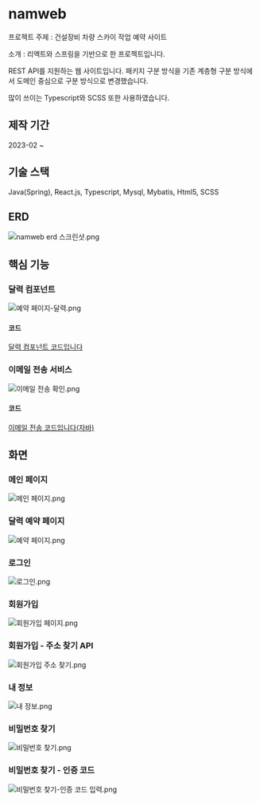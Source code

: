<h1>namweb</h1>
<p>프로젝트 주제 : 건설장비 차량 스카이 작업 예약 사이트</p>
<p>소개 : 리액트와 스프링을 기반으로 한 프로젝트입니다.</p>
<p>REST API를 지원하는 웹 사이트입니다. 패키지 구분 방식을 기존 계층형 구분 방식에서 도메인 중심으로 구분 방식으로 변경했습니다.</p>
<p>많이 쓰이는 Typescript와 SCSS 또한 사용하였습니다.</p>
<h2>제작 기간</h2>
<p>2023-02 ~</p>
<h2>기술 스택</h2>
<p>Java(Spring), React.js, Typescript, Mysql, Mybatis, Html5, SCSS</p>
<h2>ERD</h2>
<img src="../[asset]/namweb/sql/namweb_erd.png" alt="namweb erd 스크린샷.png" />
<h2>핵심 기능</h2>
<h3>달력 컴포넌트</h3>
<img src="../[asset]/namweb/portfolio/calendar01.png" alt="예약 페이지-달력.png" />
<h4>코드</h4>
<a href="https://github.com/cdnwell/Portfolio/blob/master/namweb/src/main/frontend/src/components/utility/Calendar.tsx">달력 컴포넌트 코드입니다</a>
<h3>이메일 전송 서비스</h3>
<img src="../[asset]/namweb/portfolio/email02.png" alt="이메일 전송 확인.png" />
<h4>코드</h4>
<a href="https://github.com/cdnwell/Portfolio/blob/master/namweb/src/main/java/com/namweb/domain/google/email/sender/GoogleEmailSender.java">이메일 전송 코드입니다(자바)</a>
<h2>화면</h2>
<h3>메인 페이지</h3>
<img src="../[asset]/namweb/portfolio/main01.png" alt="메인 페이지.png" />
<h3>달력 예약 페이지</h3>
<img src="../[asset]/namweb/portfolio/book01.png" alt="예약 페이지.png"/>
<h3>로그인</h3>
<img src="../[asset]/namweb/portfolio/login01.png" alt="로그인.png"/>
<h3>회원가입</h3>
<img src="../[asset]/namweb/portfolio/register01.png" alt="회원가입 페이지.png"/>
<h3>회원가입 - 주소 찾기 API</h3>
<img src="../[asset]/namweb/portfolio/address01.png" alt="회원가입 주소 찾기.png"/>
<h3>내 정보</h3>
<img src="../[asset]/namweb/portfolio/info01.png" alt="내 정보.png"/>
<h3>비밀번호 찾기</h3>
<img src="../[asset]/namweb/portfolio/find_pw01.png" alt="비밀번호 찾기.png"/>
<h3>비밀번호 찾기 - 인증 코드</h3>
<img src="../[asset]/namweb/portfolio/code01.png" alt="비밀번호 찾기-인증 코드 입력.png"/>
